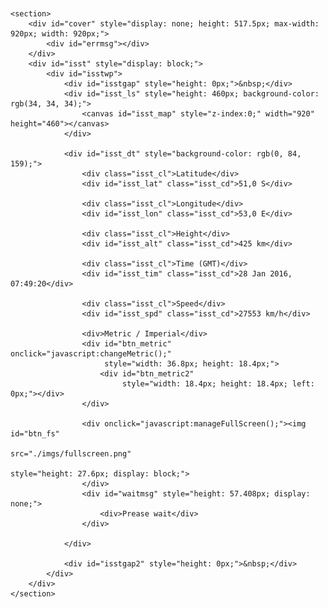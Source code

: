 
<article>
    <header>
        <script type="text/javascript" src="./js/iss/tracker_cut.js"></script>
        <!--<script type="text/javascript" charset="UTF-8" src="./js/iss/common.js"></script>-->
        <script type="text/javascript" src="./js/iss/issviewinit.js"></script>
    </header>

    <section>
        <div id="cover" style="display: none; height: 517.5px; max-width: 920px; width: 920px;">
            <div id="errmsg"></div>
        </div>
        <div id="isst" style="display: block;">
            <div id="isstwp">
                <div id="isstgap" style="height: 0px;">&nbsp;</div>
                <div id="isst_ls" style="height: 460px; background-color: rgb(34, 34, 34);">
                    <canvas id="isst_map" style="z-index:0;" width="920" height="460"></canvas>
                </div>

                <div id="isst_dt" style="background-color: rgb(0, 84, 159);">
                    <div class="isst_cl">Latitude</div>
                    <div id="isst_lat" class="isst_cd">51,0 S</div>

                    <div class="isst_cl">Longitude</div>
                    <div id="isst_lon" class="isst_cd">53,0 E</div>

                    <div class="isst_cl">Height</div>
                    <div id="isst_alt" class="isst_cd">425 km</div>

                    <div class="isst_cl">Time (GMT)</div>
                    <div id="isst_tim" class="isst_cd">28 Jan 2016, 07:49:20</div>

                    <div class="isst_cl">Speed</div>
                    <div id="isst_spd" class="isst_cd">27553 km/h</div>

                    <div>Metric / Imperial</div>
                    <div id="btn_metric" onclick="javascript:changeMetric();"
                         style="width: 36.8px; height: 18.4px;">
                        <div id="btn_metric2"
                             style="width: 18.4px; height: 18.4px; left: 0px;"></div>
                    </div>

                    <div onclick="javascript:manageFullScreen();"><img id="btn_fs"
                                                                       src="./imgs/fullscreen.png"
                                                                       style="height: 27.6px; display: block;">
                    </div>
                    <div id="waitmsg" style="height: 57.408px; display: none;">
                        <div>Prease wait</div>
                    </div>

                </div>

                <div id="isstgap2" style="height: 0px;">&nbsp;</div>
            </div>
        </div>
    </section>
</article>
